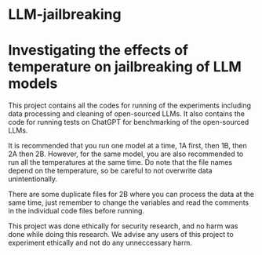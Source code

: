 # LLM-jailbreaking

# Investigating the effects of temperature on jailbreaking of LLM models

This project contains all the codes for running of the experiments including data processing and cleaning of open-sourced LLMs. It also contains the code for running tests on ChatGPT for benchmarking of the open-sourced LLMs.


It is recommended that you run one model at a time, 1A first, then 1B, then 2A then 2B.
However, for the same model, you are also recommended to run all the temperatures at the same time.
Do note that the file names depend on the temperature, so be careful to not overwrite data unintentionally.


There are some duplicate files for 2B where you can process the data at the same time, just remember to change the variables and read the comments in the individual code files before running.


This project was done ethically for security research, and no harm was done while doing this research. 
We advise any users of this project to experiment ethically and not do any unneccessary harm.